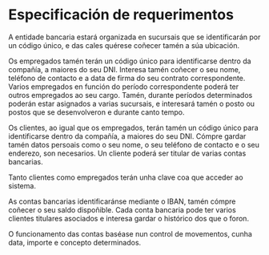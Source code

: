# Especificación de requerimentos

A entidade bancaria estará organizada en sucursais que se identificarán por un código único, e das cales quérese coñecer tamén a súa ubicación.

Os empregados tamén terán un código único para identificarse dentro da compañía, a maiores do seu DNI. Interesa tamén coñecer o seu nome, teléfono de contacto e a data de firma do seu contrato correspondente. Varios empregados en función do período correspondente poderá ter outros empregados ao seu cargo. Tamén, durante períodos determinados poderán estar asignados a varias sucursais, e interesará tamén o posto ou postos que se desenvolveron e durante canto tempo.

Os clientes, ao igual que os empregados, terán tamén un código único para identificarse dentro da compañía, a maiores do seu DNI. Cómpre gardar tamén datos persoais como o seu nome, o seu teléfono de contacto e o seu enderezo, son necesarios. Un cliente poderá ser titular de varias contas bancarias.

Tanto clientes como empregados terán unha clave coa que acceder ao sistema.

As contas bancarias identificaránse mediante o IBAN, tamén cómpre coñecer o seu saldo dispoñible. Cada conta bancaria pode ter varios clientes titulares asociados e interesa gardar o histórico dos que o foron.

O funcionamento das contas baséase nun control de movementos, cunha data, importe e concepto determinados.